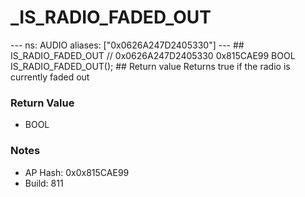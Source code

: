 # _IS_RADIO_FADED_OUT

--- ns: AUDIO aliases: ["0x0626A247D2405330"] --- ## IS_RADIO_FADED_OUT  // 0x0626A247D2405330 0x815CAE99 BOOL IS_RADIO_FADED_OUT();  ## Return value Returns true if the radio is currently faded out

### Return Value
* BOOL

### Notes
* AP Hash: 0x0x815CAE99
* Build: 811

